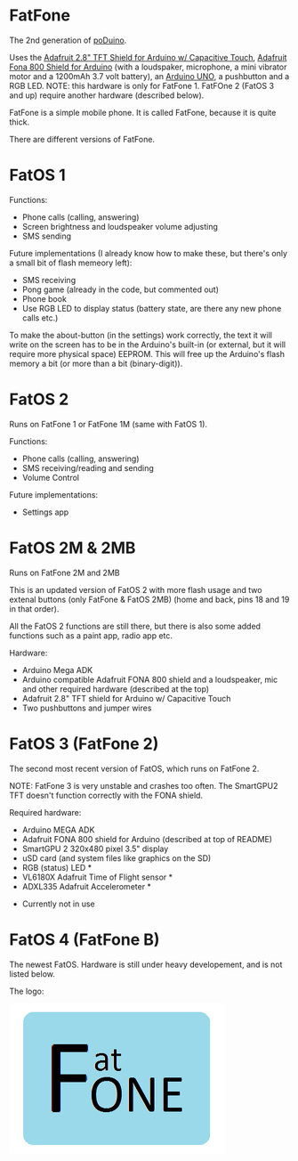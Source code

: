 # FatFone
The 2nd generation of [poDuino](https://github.com/Nanohenry10-9/poDuino).

Uses the [Adafruit 2.8" TFT Shield for Arduino w/ Capacitive Touch](https://www.adafruit.com/product/1947), [Adafruit Fona 800 Shield for Arduino](https://www.adafruit.com/product/2468) (with a loudspaker, microphone, a mini vibrator motor and a 1200mAh 3.7 volt battery), an [Arduino UNO](https://www.arduino.cc/en/Main/ArduinoBoardUno), a pushbutton and a RGB LED. NOTE: this hardware is only for FatFone 1. FatFOne 2 (FatOS 3 and up) require another hardware (described below).

FatFone is a simple mobile phone. It is called FatFone, because it is quite thick.

There are different versions of FatFone.


# FatOS 1

Functions:
- Phone calls (calling, answering)
- Screen brightness and loudspeaker volume adjusting
- SMS sending

Future implementations (I already know how to make these, but there's only a small bit of flash memeory left):
- SMS receiving
- Pong game (already in the code, but commented out)
- Phone book
- Use RGB LED to display status (battery state, are there any new phone calls etc.)

To make the about-button (in the settings) work correctly, the text it will write on the screen has to be in the Arduino's built-in (or external, but it will require more physical space) EEPROM. This will free up the Arduino's flash memory a bit (or more than a bit (binary-digit)).


# FatOS 2

Runs on FatFone 1 or FatFone 1M (same with FatOS 1). 

Functions:
- Phone calls (calling, answering)
- SMS receiving/reading and sending
- Volume Control

Future implementations:
- Settings app

# FatOS 2M & 2MB

Runs on FatFone 2M and 2MB

This is an updated version of FatOS 2 with more flash usage and two extenal buttons (only FatFone & FatOS 2MB) (home and back, pins 18 and 19 in that order).

All the FatOS 2 functions are still there, but there is also some added functions such as a paint app, radio app etc.

Hardware:
- Arduino Mega ADK
- Arduino compatible Adafruit FONA 800 shield and a loudspeaker, mic and other required hardware (described at the top)
- Adafruit 2.8" TFT shield for Arduino w/ Capacitive Touch
- Two pushbuttons and jumper wires


# FatOS 3 (FatFone 2)

The second most recent version of FatOS, which runs on FatFone 2.

NOTE: FatFone 3 is very unstable and crashes too often. The SmartGPU2 TFT doesn't function correctly with the FONA shield.

Required hardware:
- Arduino MEGA ADK
- Adafruit FONA 800 shield for Arduino (described at top of README)
- SmartGPU 2 320x480 pixel 3.5" display
- uSD card (and system files like graphics on the SD)
- RGB (status) LED *
- VL6180X Adafruit Time of Flight sensor *
- ADXL335 Adafruit Accelerometer *

* Currently not in use

# FatOS 4 (FatFone B)

The newest FatOS. Hardware is still under heavy developement, and is not listed below.


The logo:

![FatFone logo](FatFoneLogo.png)